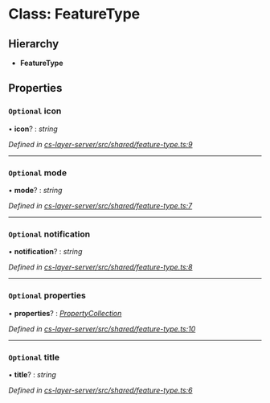 # Class: FeatureType

## Hierarchy

* **FeatureType**

## Properties

### `Optional` icon

• **icon**? : *string*

*Defined in [cs-layer-server/src/shared/feature-type.ts:9](https://github.com/RichardHovenkamp/csnext/blob/eefa977/packages/cs-layer-server/src/shared/feature-type.ts#L9)*

___

### `Optional` mode

• **mode**? : *string*

*Defined in [cs-layer-server/src/shared/feature-type.ts:7](https://github.com/RichardHovenkamp/csnext/blob/eefa977/packages/cs-layer-server/src/shared/feature-type.ts#L7)*

___

### `Optional` notification

• **notification**? : *string*

*Defined in [cs-layer-server/src/shared/feature-type.ts:8](https://github.com/RichardHovenkamp/csnext/blob/eefa977/packages/cs-layer-server/src/shared/feature-type.ts#L8)*

___

### `Optional` properties

• **properties**? : *[PropertyCollection](_cs_layer_server_src_shared_property_collection_.propertycollection.md)*

*Defined in [cs-layer-server/src/shared/feature-type.ts:10](https://github.com/RichardHovenkamp/csnext/blob/eefa977/packages/cs-layer-server/src/shared/feature-type.ts#L10)*

___

### `Optional` title

• **title**? : *string*

*Defined in [cs-layer-server/src/shared/feature-type.ts:6](https://github.com/RichardHovenkamp/csnext/blob/eefa977/packages/cs-layer-server/src/shared/feature-type.ts#L6)*
